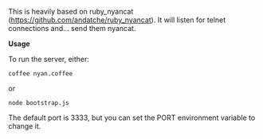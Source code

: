 This is heavily based on ruby_nyancat (https://github.com/andatche/ruby_nyancat). It will listen for telnet connections and... send them nyancat.

__Usage__

To run the server, either:

    coffee nyan.coffee
or

    node bootstrap.js

The default port is 3333, but you can set the PORT environment variable to change it.